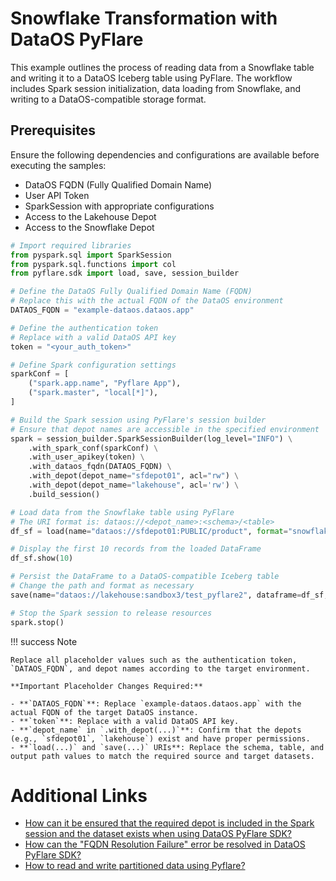 # Snowflake Transformation with DataOS PyFlare

This example outlines the process of reading data from a Snowflake table and writing it to a DataOS Iceberg table using PyFlare. The workflow includes Spark session initialization, data loading from Snowflake, and writing to a DataOS-compatible storage format.

## Prerequisites

Ensure the following dependencies and configurations are available before executing the samples:

- DataOS FQDN (Fully Qualified Domain Name)
- User API Token
- SparkSession with appropriate configurations
- Access to the Lakehouse Depot
- Access to the Snowflake Depot


```python
# Import required libraries
from pyspark.sql import SparkSession
from pyspark.sql.functions import col
from pyflare.sdk import load, save, session_builder

# Define the DataOS Fully Qualified Domain Name (FQDN)
# Replace this with the actual FQDN of the DataOS environment
DATAOS_FQDN = "example-dataos.dataos.app"

# Define the authentication token
# Replace with a valid DataOS API key
token = "<your_auth_token>"

# Define Spark configuration settings
sparkConf = [
    ("spark.app.name", "Pyflare App"),
    ("spark.master", "local[*]"),
]

# Build the Spark session using PyFlare's session builder
# Ensure that depot names are accessible in the specified environment
spark = session_builder.SparkSessionBuilder(log_level="INFO") \
    .with_spark_conf(sparkConf) \
    .with_user_apikey(token) \
    .with_dataos_fqdn(DATAOS_FQDN) \
    .with_depot(depot_name="sfdepot01", acl="rw") \
    .with_depot(depot_name="lakehouse", acl='rw') \
    .build_session()

# Load data from the Snowflake table using PyFlare
# The URI format is: dataos://<depot_name>:<schema>/<table>
df_sf = load(name="dataos://sfdepot01:PUBLIC/product", format="snowflake")

# Display the first 10 records from the loaded DataFrame
df_sf.show(10)

# Persist the DataFrame to a DataOS-compatible Iceberg table
# Change the path and format as necessary
save(name="dataos://lakehouse:sandbox3/test_pyflare2", dataframe=df_sf, format="iceberg", mode="overwrite")

# Stop the Spark session to release resources
spark.stop()
```

!!! success Note

    Replace all placeholder values such as the authentication token, `DATAOS_FQDN`, and depot names according to the target environment.

    **Important Placeholder Changes Required:**

    - **`DATAOS_FQDN`**: Replace `example-dataos.dataos.app` with the actual FQDN of the target DataOS instance.
    - **`token`**: Replace with a valid DataOS API key.
    - **`depot_name` in `.with_depot(...)`**: Confirm that the depots (e.g., `sfdepot01`, `lakehouse`) exist and have proper permissions.
    - **`load(...)` and `save(...)` URIs**: Replace the schema, table, and output path values to match the required source and target datasets.

# Additional Links

- [How can it be ensured that the required depot is included in the Spark session and the dataset exists when using DataOS PyFlare SDK?](/api_docs/dataos_pyflare/troubleshoot/#depot-not-loaded-or-invalid-dataset)
- [How can the "FQDN Resolution Failure" error be resolved in DataOS PyFlare SDK?](/api_docs/dataos_pyflare/troubleshoot/#fqdn-resolution-failure)
- [ How to read and write partitioned data using Pyflare?](/api_docs/dataos_pyflare/code_samples/lakehouse_pyflare/#partitioning-in-iceberg)
